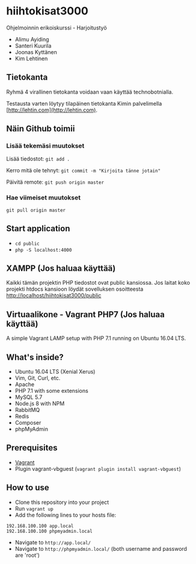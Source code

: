 # hiihtokisat3000
Ohjelmoinnin erikoiskurssi - Harjoitustyö

- Alimu Ayiding
- Santeri Kuurila
- Joonas Kyttänen
- Kim Lehtinen

## Tietokanta
Ryhmä 4 virallinen tietokanta voidaan vaan käyttää technobotnialla.

Testausta varten löytyy tilapäinen tietokanta Kimin palvelimella [http://lehtin.com](http://lehtin.com).

## Näin Github toimii

### Lisää tekemäsi muutokset
Lisää tiedostot: `git add .`

Kerro mitä ole tehnyt: `git commit -m "Kirjoita tänne jotain"`

Päivitä remote: `git push origin master`

### Hae viimeiset muutokset
`git pull origin master`

## Start application
- `cd public`
- `php -S localhost:4000`

## XAMPP (Jos haluaa käyttää)
Kaikki tämän projektin PHP tiedostot ovat public kansiossa. Jos laitat koko projekti htdocs kansioon löydät sovelluksen osoitteesta [http://localhost/hiihtokisat3000/public](http://localhost/hiihtokisat3000/public)

## Virtuaalikone - Vagrant PHP7 (Jos haluaa käyttää)

A simple Vagrant LAMP setup with PHP 7.1 running on Ubuntu 16.04 LTS.

## What's inside?

- Ubuntu 16.04 LTS (Xenial Xerus)
- Vim, Git, Curl, etc.
- Apache
- PHP 7.1 with some extensions
- MySQL 5.7
- Node.js 8 with NPM
- RabbitMQ
- Redis
- Composer
- phpMyAdmin

## Prerequisites
- [Vagrant](https://www.vagrantup.com/downloads.html)
- Plugin vagrant-vbguest (``vagrant plugin install vagrant-vbguest``)

## How to use

- Clone this repository into your project
- Run ``vagrant up``
- Add the following lines to your hosts file:
````
192.168.100.100 app.local
192.168.100.100 phpmyadmin.local
````
- Navigate to ``http://app.local/``
- Navigate to ``http://phpmyadmin.local/`` (both username and password are 'root')
